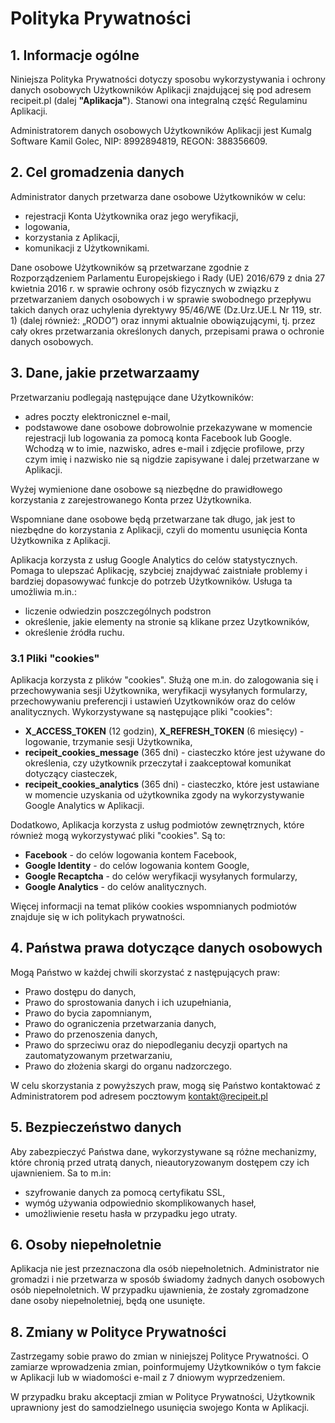 # Polityka Prywatności

## 1. Informacje ogólne

Niniejsza Polityka Prywatności dotyczy sposobu wykorzystywania i ochrony danych osobowych Użytkowników Aplikacji znajdującej się pod adresem recipeit.pl (dalej **"Aplikacja"**). Stanowi ona integralną część Regulaminu Aplikacji.

Administratorem danych osobowych Użytkowników Aplikacji jest Kumalg Software Kamil Golec, NIP: 8992894819, REGON: 388356609.

## 2. Cel gromadzenia danych

Administrator danych przetwarza dane osobowe Użytkowników w celu:

- rejestracji Konta Użytkownika oraz jego weryfikacji,
- logowania,
- korzystania z Aplikacji,
- komunikacji z Użytkownikami.

Dane osobowe Użytkowników są przetwarzane zgodnie z Rozporządzeniem Parlamentu Europejskiego i Rady (UE) 2016/679 z dnia 27 kwietnia 2016 r. w sprawie ochrony osób fizycznych w związku z przetwarzaniem danych osobowych i w sprawie swobodnego przepływu takich danych oraz uchylenia dyrektywy 95/46/WE (Dz.Urz.UE.L Nr 119, str. 1) (dalej również: „RODO”) oraz innymi aktualnie obowiązującymi, tj. przez cały okres przetwarzania określonych danych, przepisami prawa o ochronie danych osobowych.

## 3. Dane, jakie przetwarzaamy

Przetwarzaniu podlegają następujące dane Użytkowników:

- adres poczty elektronicznel e-mail,
- podstawowe dane osobowe dobrowolnie przekazywane w momencie rejestracji lub logowania za pomocą konta Facebook lub Google. Wchodzą w to imie, nazwisko, adres e-mail i zdjęcie profilowe, przy czym imię i nazwisko nie są nigdzie zapisywane i dalej przetwarzane w Aplikacji.

Wyżej wymienione dane osobowe są niezbędne do prawidłowego korzystania z zarejestrowanego Konta przez Użytkownika.

Wspomniane dane osobowe będą przetwarzane tak długo, jak jest to niezbędne do korzystania z Aplikacji, czyli do momentu usunięcia Konta Użytkownika z Aplikacji.

Aplikacja korzysta z usług Google Analytics do celów statystycznych. Pomaga to ulepszać Aplikację, szybciej znajdywać zaistniałe problemy i bardziej dopasowywać funkcje do potrzeb Użytkowników. Usługa ta umożliwia m.in.:

- liczenie odwiedzin poszczególnych podstron
- określenie, jakie elementy na stronie są klikane przez Uzytkowników,
- określenie źródła ruchu.

### 3.1 Pliki "cookies"

Aplikacja korzysta z plików "cookies". Służą one m.in. do zalogowania się i przechowywania sesji Użytkownika, weryfikacji wysyłanych formularzy, przechowywaniu preferencji i ustawień Uzytkowników oraz do celów analitycznych. Wykorzystywane są następujące pliki "cookies":

- **X_ACCESS_TOKEN** (12 godzin), **X_REFRESH_TOKEN** (6 miesięcy) - logowanie, trzymanie sesji Użytkownika,
- **recipeit_cookies_message** (365 dni) - ciasteczko które jest używane do określenia, czy użytkownik przeczytał i zaakceptował komunikat dotyczący ciasteczek,
- **recipeit_cookies_analytics** (365 dni) - ciasteczko, które jest ustawiane w momencie uzyskania od użytkownika zgody na wykorzystywanie Google Analytics w Aplikacji.

Dodatkowo, Aplikacja korzysta z usług podmiotów zewnętrznych, które również mogą wykorzystywać pliki "cookies". Są to:

- **Facebook** - do celów logowania kontem Facebook,
- **Google Identity** - do celów logowania kontem Google,
- **Google Recaptcha** - do celów weryfikacji wysyłanych formularzy,
- **Google Analytics** - do celów analitycznych.

Więcej informacji na temat plików cookies wspomnianych podmiotów znajduje się w ich politykach prywatności.

## 4. Państwa prawa dotyczące danych osobowych

Mogą Państwo w każdej chwili skorzystać z następujących praw:

- Prawo dostępu do danych,
- Prawo do sprostowania danych i ich uzupełniania,
- Prawo do bycia zapomnianym,
- Prawo do ograniczenia przetwarzania danych,
- Prawo do przenoszenia danych,
- Prawo do sprzeciwu oraz do niepodleganiu decyzji opartych na zautomatyzowanym przetwarzaniu,
- Prawo do złożenia skargi do organu nadzorczego.

W celu skorzystania z powyższych praw, mogą się Państwo kontaktować z Administratorem pod adresem pocztowym kontakt@recipeit.pl

## 5. Bezpieczeństwo danych

Aby zabezpieczyć Państwa dane, wykorzystywane są różne mechanizmy, które chronią przed utratą danych, nieautoryzowanym dostępem czy ich ujawnieniem. Sa to m.in:

- szyfrowanie danych za pomocą certyfikatu SSL,
- wymóg używania odpowiednio skomplikowanych haseł,
- umożliwienie resetu hasła w przypadku jego utraty.

## 6. Osoby niepełnoletnie

Aplikacja nie jest przeznaczona dla osób niepełnoletnich. Administrator nie gromadzi i nie przetwarza w sposób świadomy żadnych danych osobowych osób niepełnoletnich. W przypadku ujawnienia, że zostały zgromadzone dane osoby niepełnoletniej, będą one usunięte.

## 8. Zmiany w Polityce Prywatności

Zastrzegamy sobie prawo do zmian w niniejszej Polityce Prywatności. O zamiarze wprowadzenia zmian, poinformujemy Użytkowników o tym fakcie w Aplikacji lub w wiadomości e-mail z 7 dniowym wyprzedzeniem.

W przypadku braku akceptacji zmian w Polityce Prywatności, Użytkownik uprawniony jest do samodzielnego usunięcia swojego Konta w Aplikacji.
